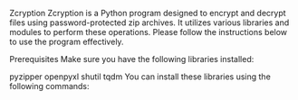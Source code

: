 Zcryption
Zcryption is a Python program designed to encrypt and decrypt files using password-protected zip archives. It utilizes various libraries and modules to perform these operations. Please follow the instructions below to use the program effectively.

Prerequisites
Make sure you have the following libraries installed:

pyzipper
openpyxl
shutil
tqdm
You can install these libraries using the following commands:
